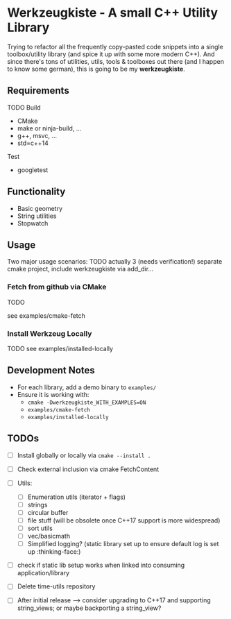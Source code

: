# Werkzeugkiste - A small C++ Utility Library
Trying to refactor all the frequently copy-pasted code snippets into a single toolbox/utility library (and spice it up with some more modern C++).
And since there's tons of utilities, utils, tools & toolboxes out there (and I happen to know some german), this is going to be my **werkzeugkiste**.

## Requirements
TODO
Build
* CMake
* make or ninja-build, ...
* g++, msvc, ...
* std=c++14

Test
* googletest


## Functionality
* Basic geometry
* String utilities
* Stopwatch

## Usage
Two major usage scenarios:
TODO actually 3 (needs verification!) separate cmake project, include werkzeugkiste via add_dir...

### Fetch from github via CMake
TODO

see examples/cmake-fetch

### Install Werkzeug Locally
TODO
see examples/installed-locally

## Development Notes
* For each library, add a demo binary to `examples/`
* Ensure it is working with:
  * `cmake -Dwerkzeugkiste_WITH_EXAMPLES=ON`
  * `examples/cmake-fetch`
  * `examples/installed-locally`

## TODOs

* [ ] Install globally or locally via `cmake --install .`
* [ ] Check external inclusion via cmake FetchContent
* [ ] Utils:
  * [ ] Enumeration utils (iterator + flags)
  * [ ] strings
  * [ ] circular buffer
  * [ ] file stuff (will be obsolete once C++17 support is more widespread)
  * [ ] sort utils
  * [ ] vec/basicmath
  * [ ] Simplified logging? (static library set up to ensure default log is set up :thinking-face:)
  
* [ ] check if static lib setup works when linked into consuming application/library
* [ ] Delete time-utils repository
* [ ] After initial release --> consider upgrading to C++17 and supporting string_views; or maybe backporting a string_view?

